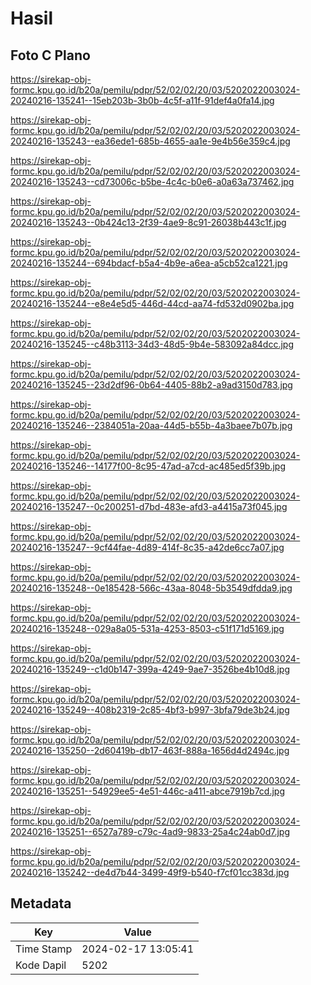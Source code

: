 # Hasil

## Foto C Plano

https://sirekap-obj-formc.kpu.go.id/b20a/pemilu/pdpr/52/02/02/20/03/5202022003024-20240216-135241--15eb203b-3b0b-4c5f-a11f-91def4a0fa14.jpg

https://sirekap-obj-formc.kpu.go.id/b20a/pemilu/pdpr/52/02/02/20/03/5202022003024-20240216-135243--ea36ede1-685b-4655-aa1e-9e4b56e359c4.jpg

https://sirekap-obj-formc.kpu.go.id/b20a/pemilu/pdpr/52/02/02/20/03/5202022003024-20240216-135243--cd73006c-b5be-4c4c-b0e6-a0a63a737462.jpg

https://sirekap-obj-formc.kpu.go.id/b20a/pemilu/pdpr/52/02/02/20/03/5202022003024-20240216-135243--0b424c13-2f39-4ae9-8c91-26038b443c1f.jpg

https://sirekap-obj-formc.kpu.go.id/b20a/pemilu/pdpr/52/02/02/20/03/5202022003024-20240216-135244--694bdacf-b5a4-4b9e-a6ea-a5cb52ca1221.jpg

https://sirekap-obj-formc.kpu.go.id/b20a/pemilu/pdpr/52/02/02/20/03/5202022003024-20240216-135244--e8e4e5d5-446d-44cd-aa74-fd532d0902ba.jpg

https://sirekap-obj-formc.kpu.go.id/b20a/pemilu/pdpr/52/02/02/20/03/5202022003024-20240216-135245--c48b3113-34d3-48d5-9b4e-583092a84dcc.jpg

https://sirekap-obj-formc.kpu.go.id/b20a/pemilu/pdpr/52/02/02/20/03/5202022003024-20240216-135245--23d2df96-0b64-4405-88b2-a9ad3150d783.jpg

https://sirekap-obj-formc.kpu.go.id/b20a/pemilu/pdpr/52/02/02/20/03/5202022003024-20240216-135246--2384051a-20aa-44d5-b55b-4a3baee7b07b.jpg

https://sirekap-obj-formc.kpu.go.id/b20a/pemilu/pdpr/52/02/02/20/03/5202022003024-20240216-135246--14177f00-8c95-47ad-a7cd-ac485ed5f39b.jpg

https://sirekap-obj-formc.kpu.go.id/b20a/pemilu/pdpr/52/02/02/20/03/5202022003024-20240216-135247--0c200251-d7bd-483e-afd3-a4415a73f045.jpg

https://sirekap-obj-formc.kpu.go.id/b20a/pemilu/pdpr/52/02/02/20/03/5202022003024-20240216-135247--9cf44fae-4d89-414f-8c35-a42de6cc7a07.jpg

https://sirekap-obj-formc.kpu.go.id/b20a/pemilu/pdpr/52/02/02/20/03/5202022003024-20240216-135248--0e185428-566c-43aa-8048-5b3549dfdda9.jpg

https://sirekap-obj-formc.kpu.go.id/b20a/pemilu/pdpr/52/02/02/20/03/5202022003024-20240216-135248--029a8a05-531a-4253-8503-c51f171d5169.jpg

https://sirekap-obj-formc.kpu.go.id/b20a/pemilu/pdpr/52/02/02/20/03/5202022003024-20240216-135249--c1d0b147-399a-4249-9ae7-3526be4b10d8.jpg

https://sirekap-obj-formc.kpu.go.id/b20a/pemilu/pdpr/52/02/02/20/03/5202022003024-20240216-135249--408b2319-2c85-4bf3-b997-3bfa79de3b24.jpg

https://sirekap-obj-formc.kpu.go.id/b20a/pemilu/pdpr/52/02/02/20/03/5202022003024-20240216-135250--2d60419b-db17-463f-888a-1656d4d2494c.jpg

https://sirekap-obj-formc.kpu.go.id/b20a/pemilu/pdpr/52/02/02/20/03/5202022003024-20240216-135251--54929ee5-4e51-446c-a411-abce7919b7cd.jpg

https://sirekap-obj-formc.kpu.go.id/b20a/pemilu/pdpr/52/02/02/20/03/5202022003024-20240216-135251--6527a789-c79c-4ad9-9833-25a4c24ab0d7.jpg

https://sirekap-obj-formc.kpu.go.id/b20a/pemilu/pdpr/52/02/02/20/03/5202022003024-20240216-135242--de4d7b44-3499-49f9-b540-f7cf01cc383d.jpg


## Metadata

| Key        | Value               |
| ---------- | ------------------- |
| Time Stamp | 2024-02-17 13:05:41 |
| Kode Dapil | 5202                |



